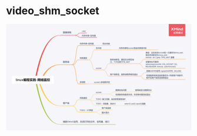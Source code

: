 # video_shm_socket
 
![Alt text](https://github.com/CodesHub/video_shm_socket/blob/master/doc/graph.png "optional title")